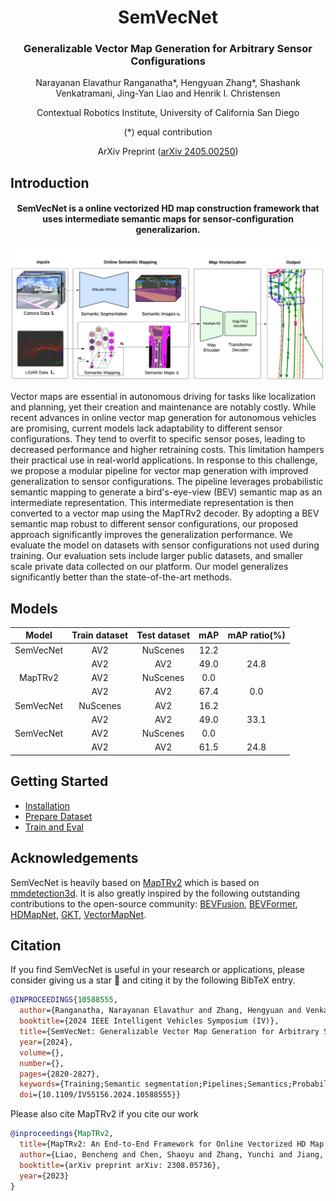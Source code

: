 <div align="center">
<h1>SemVecNet</h1>
<h3>Generalizable Vector Map Generation for Arbitrary Sensor Configurations</h3>

Narayanan Elavathur Ranganatha\*, Hengyuan Zhang\*, Shashank Venkatramani, Jing-Yan Liao and Henrik I. Christensen
 
Contextual Robotics Institute, University of California San Diego

(\*) equal contribution

ArXiv Preprint ([arXiv 2405.00250](https://arxiv.org/abs/2405.00250))

</div>

## Introduction
<div align="center"><h4>SemVecNet is a online vectorized HD map construction framework that uses intermediate semantic maps for sensor-configuration generalizarion.</h4></div>

![framework](assets/Semvecnet-model.png "framework")

Vector maps are essential in autonomous driving for tasks like localization and planning, yet their creation and maintenance are notably costly. While recent advances in online vector map generation for autonomous vehicles are promising, current models lack adaptability to different sensor configurations. They tend to overfit to specific sensor poses, leading to decreased performance and higher retraining costs. This limitation hampers their practical use in real-world applications. In response to this challenge, we propose a modular pipeline for vector map generation with improved generalization to sensor configurations. The pipeline leverages probabilistic semantic mapping to generate a bird's-eye-view (BEV) semantic map as an intermediate representation. This intermediate representation is then converted to a vector map using the MapTRv2 decoder. By adopting a BEV semantic map robust to different sensor configurations, our proposed approach significantly improves the generalization performance. We evaluate the model on datasets with sensor configurations not used during training. Our evaluation sets include larger public datasets, and smaller scale private data collected on our platform. Our model generalizes significantly better than the state-of-the-art methods.

## Models

| Model | Train dataset | Test dataset | mAP| mAP ratio(%)|
| :---: | :---: | :---: | :---: | :---: 
| SemVecNet | AV2 | NuScenes | 12.2| |
| | AV2 | AV2 | 49.0| 24.8|
| MapTRv2 | AV2 | NuScenes | 0.0| |
| | AV2 | AV2 | 67.4| 0.0|
| SemVecNet | NuScenes | AV2 | 16.2| |
| | AV2 | AV2 | 49.0| 33.1|
| SemVecNet | AV2 | NuScenes | 0.0| |
| | AV2 | AV2 | 61.5| 24.8|

## Getting Started
- [Installation](docs/install.md)
- [Prepare Dataset](docs/prepare_dataset.md)
- [Train and Eval](docs/train_eval.md)


## Acknowledgements

SemVecNet is heavily based on [MapTRv2](https://github.com/hustvl/MapTR/tree/maptrv2) which is based on [mmdetection3d](https://github.com/open-mmlab/mmdetection3d). It is also greatly inspired by the following outstanding contributions to the open-source community: [BEVFusion](https://github.com/mit-han-lab/bevfusion), [BEVFormer](https://github.com/fundamentalvision/BEVFormer), [HDMapNet](https://github.com/Tsinghua-MARS-Lab/HDMapNet), [GKT](https://github.com/hustvl/GKT), [VectorMapNet](https://github.com/Mrmoore98/VectorMapNet_code).

## Citation
If you find SemVecNet is useful in your research or applications, please consider giving us a star 🌟 and citing it by the following BibTeX entry.
```bibtex
@INPROCEEDINGS{10588555,
  author={Ranganatha, Narayanan Elavathur and Zhang, Hengyuan and Venkatramani, Shashank and Liao, Jing-Yan and Christensen, Henrik I.},
  booktitle={2024 IEEE Intelligent Vehicles Symposium (IV)}, 
  title={SemVecNet: Generalizable Vector Map Generation for Arbitrary Sensor Configurations}, 
  year={2024},
  volume={},
  number={},
  pages={2820-2827},
  keywords={Training;Semantic segmentation;Pipelines;Semantics;Probabilistic logic;Vectors;Planning},
  doi={10.1109/IV55156.2024.10588555}}

```

Please also cite MapTRv2 if you cite our work

```bibtex
@inproceedings{MapTRv2,
  title={MapTRv2: An End-to-End Framework for Online Vectorized HD Map Construction},
  author={Liao, Bencheng and Chen, Shaoyu and Zhang, Yunchi and Jiang, Bo and Zhang, Qian and Liu, Wenyu and Huang, Chang and Wang, Xinggang},
  booktitle={arXiv preprint arXiv: 2308.05736},
  year={2023}
}
```